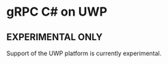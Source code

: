 gRPC C# on UWP
========================

EXPERIMENTAL ONLY
-------------
Support of the UWP platform is currently experimental.
